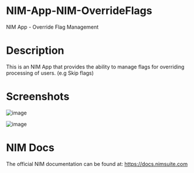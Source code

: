 # NIM-App-NIM-OverrideFlags
NIM App - Override Flag Management

# Description
This is an NIM App that provides the ability to manage flags for overriding processing of users. (e.g Skip flags)

# Screenshots
![image](https://user-images.githubusercontent.com/24281600/200623750-5e484ed1-2cd4-4a2b-a882-bde0efeebbce.png)

![image](https://user-images.githubusercontent.com/24281600/200623906-be3bfc5c-bbd5-4fd7-b2c2-df6408f9ee7f.png)

# NIM Docs
The official NIM documentation can be found at: https://docs.nimsuite.com
